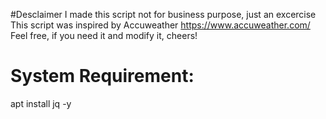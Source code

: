 #Desclaimer
I made this script not for business purpose, just an excercise
This script was inspired by Accuweather https://www.accuweather.com/
Feel free, if you need it and modify it, cheers!

# System Requirement:
apt install jq -y
